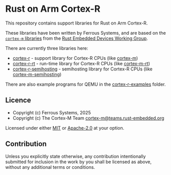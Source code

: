 # Rust on Arm Cortex-R

This repository contains support libraries for Rust on Arm Cortex-R.

These libraries have been written by Ferrous Systems, and are based on the
[`cortex-m` libraries] from the [Rust Embedded Devices Working Group].

[`cortex-m` libraries]: https://github.com/rust-embedded/cortex-m
[Rust Embedded Devices Working Group]: https://github.com/rust-embedded

There are currently three libraries here:

* [cortex-r](./cortex-r/) - support library for Cortex-R CPUs (like [cortex-m])
* [cortex-r-rt](./cortex-r-rt/) - run-time library for Cortex-R CPUs (like [cortex-m-rt])
* [cortex-r-semihosting](./cortex-r-semihosting/) - semihosting library for Cortex-R CPUs (like [cortex-m-semihosting])

There are also example programs for QEMU in the [cortex-r-examples](./cortex-r-examples/) folder.

[cortex-m]: https://crates.io/crates/cortex-m
[cortex-m-rt]: https://crates.io/crates/cortex-m-rt
[cortex-m-semihosting]: https://crates.io/crates/cortex-m-semihosting

## Licence

* Copyright (c) Ferrous Systems, 2025
* Copyright (c) The Cortex-M Team <cortex-m@teams.rust-embedded.org>

Licensed under either [MIT](./LICENSE-MIT) or [Apache-2.0](./LICENSE-APACHE) at
your option.

## Contribution

Unless you explicitly state otherwise, any contribution intentionally submitted
for inclusion in the work by you shall be licensed as above, without any
additional terms or conditions.
